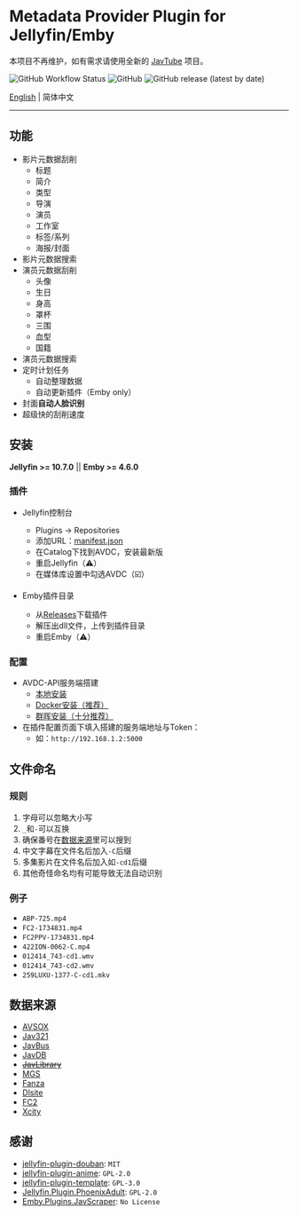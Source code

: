 # Metadata Provider Plugin for Jellyfin/Emby

本项目不再维护，如有需求请使用全新的 [JavTube](https://github.com/javtube) 项目。

![GitHub Workflow Status](https://img.shields.io/github/workflow/status/xjasonlyu/jellyfin-plugin-avdc/Build%20Plugin)
![GitHub](https://img.shields.io/github/license/xjasonlyu/jellyfin-plugin-avdc)
![GitHub release (latest by date)](https://img.shields.io/github/v/release/xjasonlyu/jellyfin-plugin-avdc)

[English](README.md) | 简体中文

----------

## 功能

- 影片元数据刮削
  - 标题
  - 简介
  - 类型
  - 导演
  - 演员
  - 工作室
  - 标签/系列
  - 海报/封面
- 影片元数据搜索
- 演员元数据刮削
  - 头像
  - 生日
  - 身高
  - 罩杯
  - 三围
  - 血型
  - 国籍
- 演员元数据搜索
- 定时计划任务
  - 自动整理数据
  - 自动更新插件（Emby only）
- 封面**自动人脸识别**
- 超级快的刮削速度

## 安装

**Jellyfin >= 10.7.0** || **Emby >= 4.6.0**

### 插件

- Jellyfin控制台
  - Plugins -> Repositories
  - 添加URL：[manifest.json](https://raw.githubusercontent.com/xjasonlyu/jellyfin-plugin-avdc/main/manifest.json)
  - 在Catalog下找到AVDC，安装最新版
  - 重启Jellyfin（⚠️）
  - 在媒体库设置中勾选AVDC（☑️）

- Emby插件目录
  - 从[Releases](https://github.com/xjasonlyu/jellyfin-plugin-avdc/releases)下载插件
  - 解压出dll文件，上传到插件目录
  - 重启Emby（⚠️）

### 配置

- AVDC-API服务端搭建
  - [本地安装](https://github.com/xjasonlyu/avdc-api/wiki/%E6%9C%AC%E5%9C%B0%E5%AE%89%E8%A3%85)
  - [Docker安装（推荐）](https://github.com/xjasonlyu/avdc-api/wiki/Docker%E5%AE%89%E8%A3%85%EF%BC%88%E6%8E%A8%E8%8D%90%EF%BC%89)
  - [群晖安装（十分推荐）](https://github.com/xjasonlyu/avdc-api/wiki/Synology-%E7%BE%A4%E6%99%96%E5%AE%89%E8%A3%85%EF%BC%88%E5%8D%81%E5%88%86%E6%8E%A8%E8%8D%90%EF%BC%89)
- 在插件配置页面下填入搭建的服务端地址与Token：
  - 如：`http://192.168.1.2:5000`

## 文件命名

### 规则

1. 字母可以忽略大小写
2. `_`和`-`可以互换
3. 确保番号在[数据来源](#数据来源)里可以搜到
4. 中文字幕在文件名后加入`-C`后缀
5. 多集影片在文件名后加入如`-cd1`后缀
6. 其他奇怪命名均有可能导致无法自动识别

### 例子

- `ABP-725.mp4`
- `FC2-1734831.mp4`
- `FC2PPV-1734831.mp4`
- `422ION-0062-C.mp4`
- `012414_743-cd1.wmv`
- `012414_743-cd2.wmv`
- `259LUXU-1377-C-cd1.mkv`

## 数据来源

- [AVSOX](https://tellme.pw/avsox)
- [Jav321](https://www.jav321.com/)
- [JavBus](https://www.javbus.com/)
- [JavDB](https://javdb.com/)
- [~~JavLibrary~~](http://www.javlibrary.com/)
- [MGS](https://www.mgstage.com/)
- [Fanza](https://www.dmm.co.jp/)
- [Dlsite](https://www.dlsite.com/)
- [FC2](https://adult.contents.fc2.com/)
- [Xcity](https://xcity.jp/main/)

## 感谢

- [jellyfin-plugin-douban](https://github.com/Libitum/jellyfin-plugin-douban): `MIT`
- [jellyfin-plugin-anime](https://github.com/jellyfin-archive/jellyfin-plugin-anime): `GPL-2.0`
- [jellyfin-plugin-template](https://github.com/jellyfin/jellyfin-plugin-template): `GPL-3.0`
- [Jellyfin.Plugin.PhoenixAdult](https://github.com/DirtyRacer1337/Jellyfin.Plugin.PhoenixAdult): `GPL-2.0`
- [Emby.Plugins.JavScraper](https://github.com/JavScraper/Emby.Plugins.JavScraper): `No License`
